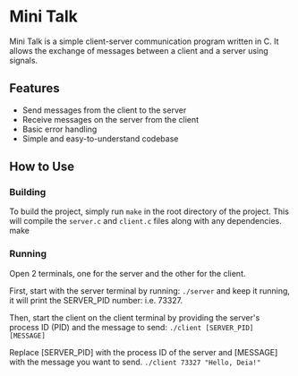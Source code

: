 # Mini Talk

Mini Talk is a simple client-server communication program written in C. It allows the exchange of messages between a client and a server using signals.

## Features

- Send messages from the client to the server
- Receive messages on the server from the client
- Basic error handling
- Simple and easy-to-understand codebase

## How to Use

### Building

To build the project, simply run `make` in the root directory of the project. This will compile the `server.c` and `client.c` files along with any dependencies.
make

### Running

Open 2 terminals, one for the server and the other for the client.

First, start with the server terminal by running:
`./server` and keep it running, it will print the SERVER_PID number: i.e. 73327.

Then, start the client on the client terminal by providing the server's process ID (PID) and the message to send:
`./client [SERVER_PID] [MESSAGE]`

Replace [SERVER_PID] with the process ID of the server and [MESSAGE] with the message you want to send.
`./client 73327 "Hello, Deia!"`
